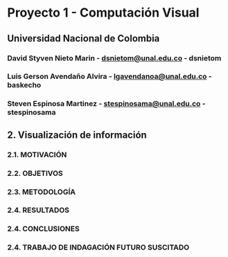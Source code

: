 # Proyecto 1 - Computación Visual
## Universidad Nacional de Colombia

### David Styven Nieto Marin - dsnietom@unal.edu.co - dsnietom
### Luis Gerson Avendaño Alvira - lgavendanoa@unal.edu.co - baskecho
### Steven Espinosa Martinez - stespinosama@unal.edu.co - stespinosama

## 2. Visualización de información

### 2.1. MOTIVACIÓN

### 2.2. OBJETIVOS

### 2.3. METODOLOGÍA

### 2.4. RESULTADOS

### 2.4. CONCLUSIONES

### 2.4. TRABAJO DE INDAGACIÓN FUTURO SUSCITADO
